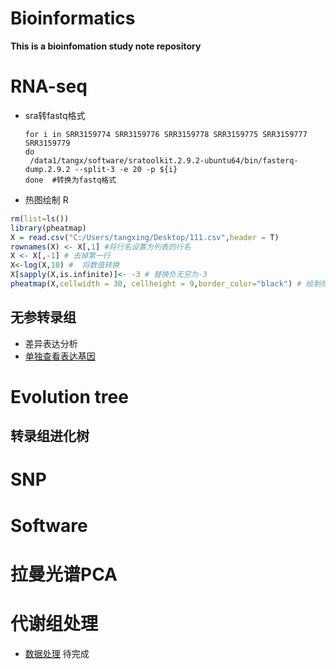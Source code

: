 # Bioinformatics
**This is a bioinfomation study note repository**
# RNA-seq
 * sra转fastq格式
     ```
     for i in SRR3159774 SRR3159776 SRR3159778 SRR3159775 SRR3159777 SRR3159779
     do 
      /data1/tangx/software/sratoolkit.2.9.2-ubuntu64/bin/fasterq-dump.2.9.2 --split-3 -e 20 -p ${i}
     done  #转换为fastq格式
     ```
 * 热图绘制 R
 ``` R
 rm(list=ls())
library(pheatmap) 
X = read.csv("C:/Users/tangxing/Desktop/111.csv",header = T)
rownames(X) <- X[,1] #将行名设置为列表的行名
X <- X[,-1] # 去掉第一行
X<-log(X,10) #  将数值转换
X[sapply(X,is.infinite)]<- -3 # 替换负无穷为-3
pheatmap(X,cellwidth = 30, cellheight = 9,border_color="black") # 绘制热图
 ```
## 无参转录组
  * 差异表达分析
  * [单独查看表达基因](https://github.com/xiao7462/Bioinformatics/blob/master/RNA-seq/%E5%AF%8C%E9%9B%86%E5%85%A8%E9%83%A8%E8%A1%A8%E8%BE%BE%E5%9F%BA%E5%9B%A0.md)
# Evolution tree

## 转录组进化树

# SNP

# Software

# 拉曼光谱PCA

# 代谢组处理
 * [数据处理](https://github.com/xiao7462/Bioinformatics/blob/master/metabolome/metabolome.ipynb) 待完成
